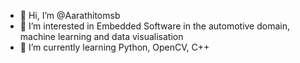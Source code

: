 - 👋 Hi, I’m @Aarathitomsb
- 👀 I’m interested in Embedded Software in the automotive domain, machine learning and data visualisation
- 🌱 I’m currently learning Python, OpenCV, C++

